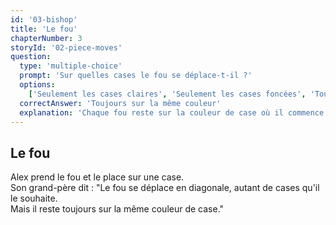 ```yaml
---
id: '03-bishop'
title: 'Le fou'
chapterNumber: 3
storyId: '02-piece-moves'
question:
  type: 'multiple-choice'
  prompt: 'Sur quelles cases le fou se déplace-t-il ?'
  options:
    ['Seulement les cases claires', 'Seulement les cases foncées', 'Toujours sur la même couleur']
  correctAnswer: 'Toujours sur la même couleur'
  explanation: 'Chaque fou reste sur la couleur de case où il commence la partie.'
---
```


## Le fou

Alex prend le fou et le place sur une case.  
Son grand-père dit : "Le fou se déplace en diagonale, autant de cases qu'il le souhaite.  
Mais il reste toujours sur la même couleur de case."
